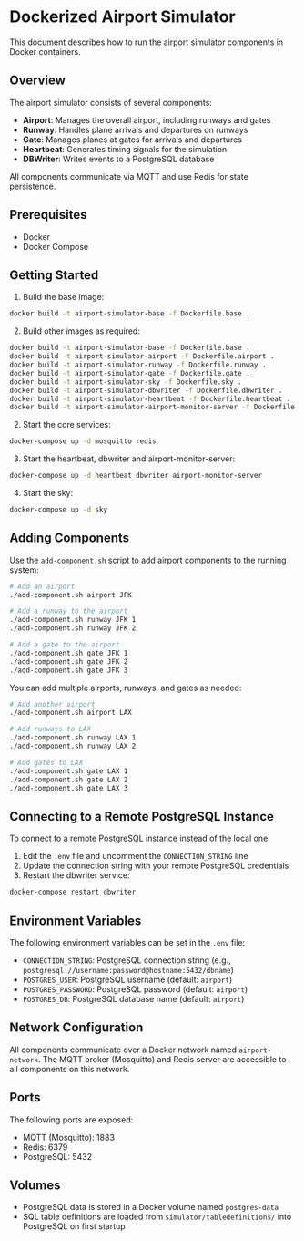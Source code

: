 # Dockerized Airport Simulator

This document describes how to run the airport simulator components in Docker containers.

## Overview

The airport simulator consists of several components:

- **Airport**: Manages the overall airport, including runways and gates
- **Runway**: Handles plane arrivals and departures on runways
- **Gate**: Manages planes at gates for arrivals and departures
- **Heartbeat**: Generates timing signals for the simulation
- **DBWriter**: Writes events to a PostgreSQL database

All components communicate via MQTT and use Redis for state persistence.

## Prerequisites

- Docker
- Docker Compose

## Getting Started

1. Build the base image:

```bash
docker build -t airport-simulator-base -f Dockerfile.base .
```

2. Build other images as required:

```bash
docker build -t airport-simulator-base -f Dockerfile.base .
docker build -t airport-simulator-airport -f Dockerfile.airport .
docker build -t airport-simulator-runway -f Dockerfile.runway .
docker build -t airport-simulator-gate -f Dockerfile.gate .
docker build -t airport-simulator-sky -f Dockerfile.sky .
docker build -t airport-simulator-dbwriter -f Dockerfile.dbwriter .
docker build -t airport-simulator-heartbeat -f Dockerfile.heartbeat .
docker build -t airport-simulator-airport-monitor-server -f Dockerfile.airport-monitor-server .
```

2. Start the core services:

```bash
docker-compose up -d mosquitto redis
```

3. Start the heartbeat, dbwriter and airport-monitor-server:

```bash
docker-compose up -d heartbeat dbwriter airport-monitor-server
```

4. Start the sky:

```bash
docker-compose up -d sky
```

## Adding Components

Use the `add-component.sh` script to add airport components to the running system:

```bash
# Add an airport
./add-component.sh airport JFK

# Add a runway to the airport
./add-component.sh runway JFK 1
./add-component.sh runway JFK 2

# Add a gate to the airport
./add-component.sh gate JFK 1
./add-component.sh gate JFK 2
./add-component.sh gate JFK 3
```

You can add multiple airports, runways, and gates as needed:

```bash
# Add another airport
./add-component.sh airport LAX

# Add runways to LAX
./add-component.sh runway LAX 1
./add-component.sh runway LAX 2

# Add gates to LAX
./add-component.sh gate LAX 1
./add-component.sh gate LAX 2
./add-component.sh gate LAX 3
```

## Connecting to a Remote PostgreSQL Instance

To connect to a remote PostgreSQL instance instead of the local one:

1. Edit the `.env` file and uncomment the `CONNECTION_STRING` line
2. Update the connection string with your remote PostgreSQL credentials
3. Restart the dbwriter service:

```bash
docker-compose restart dbwriter
```

## Environment Variables

The following environment variables can be set in the `.env` file:

- `CONNECTION_STRING`: PostgreSQL connection string (e.g., `postgresql://username:password@hostname:5432/dbname`)
- `POSTGRES_USER`: PostgreSQL username (default: `airport`)
- `POSTGRES_PASSWORD`: PostgreSQL password (default: `airport`)
- `POSTGRES_DB`: PostgreSQL database name (default: `airport`)

## Network Configuration

All components communicate over a Docker network named `airport-network`. The MQTT broker (Mosquitto) and Redis server are accessible to all components on this network.

## Ports

The following ports are exposed:

- MQTT (Mosquitto): 1883
- Redis: 6379
- PostgreSQL: 5432

## Volumes

- PostgreSQL data is stored in a Docker volume named `postgres-data`
- SQL table definitions are loaded from `simulator/tabledefinitions/` into PostgreSQL on first startup
